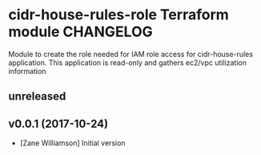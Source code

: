 # cidr-house-rules-role Terraform module CHANGELOG

Module to create the role needed for IAM role access for cidr-house-rules application. This application is read-only and gathers ec2/vpc utilization information

## unreleased

## v0.0.1 (2017-10-24)
 - [Zane Williamson] Initial version 
